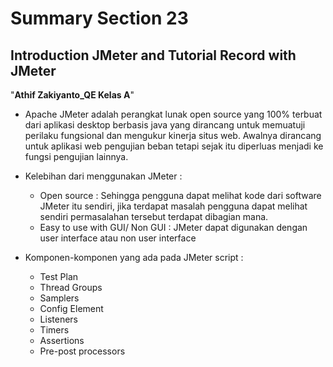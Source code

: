 # Summary Section 23
## Introduction JMeter and Tutorial Record with JMeter
"**Athif Zakiyanto_QE Kelas A**"

-  Apache JMeter adalah perangkat lunak open source yang 100% terbuat dari aplikasi desktop berbasis java yang dirancang untuk memuatuji perilaku fungsional dan mengukur kinerja situs web. Awalnya dirancang untuk aplikasi web pengujian beban tetapi sejak itu diperluas menjadi ke fungsi pengujian lainnya.

- Kelebihan dari menggunakan JMeter :
  * Open source : Sehingga pengguna dapat melihat kode dari software JMeter itu sendiri, jika terdapat masalah pengguna dapat melihat sendiri permasalahan tersebut terdapat dibagian mana.
  * Easy to use with GUI/ Non GUI : JMeter dapat digunakan dengan user interface atau non user interface 

- Komponen-komponen yang ada pada JMeter script :
  * Test Plan
  * Thread Groups
  * Samplers
  * Config Element
  * Listeners
  * Timers
  * Assertions
  * Pre-post processors


